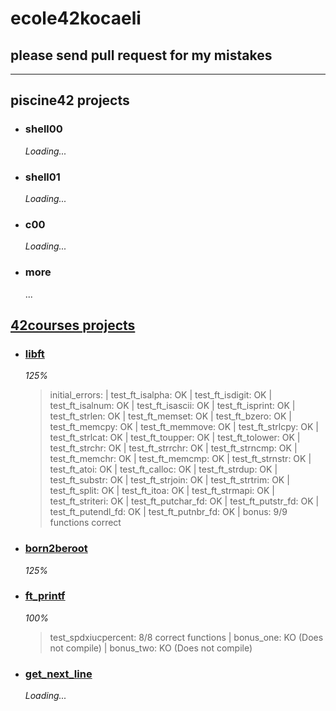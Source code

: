 # ecole42kocaeli

## please send pull request for my mistakes

---

## piscine42 projects

- ### shell00

    *Loading...*

- ### shell01

    *Loading...*

- ### c00

    *Loading...*

- ### more

    ...

## [42courses projects](42cursus)

- ### [libft](42cursus/libft)

    *125%*

    > initial_errors: | test_ft_isalpha: OK | test_ft_isdigit: OK | test_ft_isalnum: OK | test_ft_isascii: OK | test_ft_isprint: OK | test_ft_strlen: OK | test_ft_memset: OK | test_ft_bzero: OK | test_ft_memcpy: OK | test_ft_memmove: OK | test_ft_strlcpy: OK | test_ft_strlcat: OK | test_ft_toupper: OK | test_ft_tolower: OK | test_ft_strchr: OK | test_ft_strrchr: OK | test_ft_strncmp: OK | test_ft_memchr: OK | test_ft_memcmp: OK | test_ft_strnstr: OK | test_ft_atoi: OK | test_ft_calloc: OK | test_ft_strdup: OK | test_ft_substr: OK | test_ft_strjoin: OK | test_ft_strtrim: OK | test_ft_split: OK | test_ft_itoa: OK | test_ft_strmapi: OK | test_ft_striteri: OK | test_ft_putchar_fd: OK | test_ft_putstr_fd: OK | test_ft_putendl_fd: OK | test_ft_putnbr_fd: OK | bonus: 9/9 functions correct

- ### [born2beroot](42cursus/born2beroot)

    *125%*

- ### [ft_printf](42cursus/ft_printf)

    *100%*

    > test_spdxiucpercent: 8/8 correct functions | bonus_one: KO (Does not compile) | bonus_two: KO (Does not compile)

- ### [get_next_line](42cursus/get_next_line)

    *Loading...*
